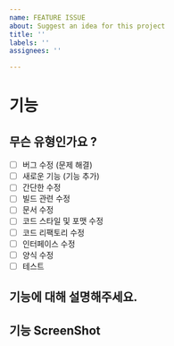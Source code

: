 ```yaml
---
name: FEATURE ISSUE
about: Suggest an idea for this project
title: ''
labels: ''
assignees: ''

---
```


# 기능

## 무슨 유형인가요 ?

- [ ] 버그 수정 (문제 해결)
- [ ] 새로운 기능 (기능 추가)
- [ ] 간단한 수정
- [ ] 빌드 관련 수정
- [ ] 문서 수정
- [ ] 코드 스타일 및 포맷 수정
- [ ] 코드 리팩토리 수정
- [ ] 인터페이스 수정
- [ ] 양식 수정
- [ ] 테스트

## 기능에 대해 설명해주세요.
>


## 기능 ScreenShot
